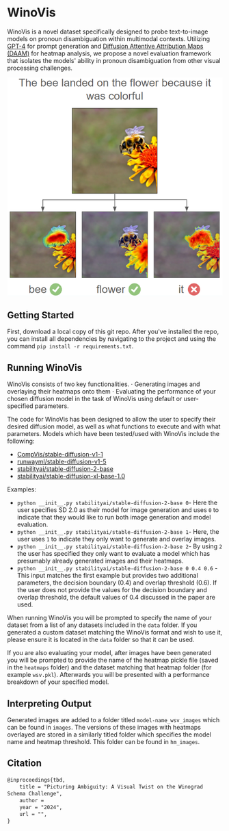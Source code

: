 # WinoVis

WinoVis is a novel dataset specifically designed to probe text-to-image models on pronoun disambiguation within multimodal contexts. Utilizing [GPT-4](https://openai.com/index/gpt-4-research/) for prompt generation and [Diffusion Attentive Attribution Maps (DAAM)](https://github.com/castorini/daam) for heatmap analysis, we propose a novel evaluation framework that isolates the models' ability in pronoun disambiguation from other visual processing challenges.

![example image](bee_example.png)

## Getting Started
First, download a local copy of this git repo. After you've installed the repo, you can install all dependencies by navigating to the project and using the command `pip install -r requirements.txt`.

## Running WinoVis
WinoVis consists of two key functionalities. 
  ⋅ Generating images and overlaying their heatmaps onto them
  ⋅ Evaluating the performance of your chosen diffusion model in the task of WinoVis using default or user-specified parameters.
  
The code for WinoVis has been designed to allow the user to specify their desired diffusion model, as well as what functions to execute and with what parameters. 
Models which have been tested/used with WinoVis include the following:
  * [CompVis/stable-diffusion-v1-1](https://huggingface.co/CompVis/stable-diffusion-v1-1)
  * [runwayml/stable-diffusion-v1-5](https://huggingface.co/runwayml/stable-diffusion-v1-5)
  * [stabilityai/stable-diffusion-2-base](https://huggingface.co/stabilityai/stable-diffusion-2-base)
  * [stabilityai/stable-diffusion-xl-base-1.0](https://huggingface.co/stabilityai/stable-diffusion-xl-base-1.0)

Examples:
  * `python __init__.py stabilityai/stable-diffusion-2-base 0`- Here the user specifies SD 2.0 as their model for image generation and uses `0` to indicate that they would like to run both image generation and model evaluation.
  * `python __init__.py stabilityai/stable-diffusion-2-base 1`- Here, the user uses `1` to indicate they only want to generate and overlay images.
  * `python __init__.py stabilityai/stable-diffusion-2-base 2`- By using `2` the user has specified they only want to evaluate a model which has presumably already generated images and their heatmaps.
  * `python __init__.py stabilityai/stable-diffusion-2-base 0 0.4 0.6` - This input matches the first example but provides two additional parameters, the decision boundary (0.4) and overlap threshold (0.6).
If the user does not provide the values for the decision boundary and overlap threshold, the default values of 0.4 discussed in the paper are used.

When running WinoVis you will be prompted to specify the name of your dataset from a list of any datasets included in the `data` folder. If you generated a custom dataset matching the WinoVis format and wish to use it, please ensure it is located in the `data` folder so that it can be used.

If you are also evaluating your model, after images have been generated you will be prompted to provide the name of the heatmap pickle file (saved in the `heatmaps` folder) and the dataset matching that heatmap folder (for example `wsv.pkl`). Afterwards you will be presented with a performance breakdown of your specified model.

## Interpreting Output
Generated images are added to a folder titled `model-name_wsv_images` which can be found in `images`. The versions of these images with heatmaps overlayed are stored in a similarly titled folder which specifies the model name and heatmap threshold. This folder can be found in `hm_images`.

## Citation
```
@inproceedings{tbd,
    title = "Picturing Ambiguity: A Visual Twist on the Winograd Schema Challenge",
    author = 
    year = "2024",
    url = "",
}
```
